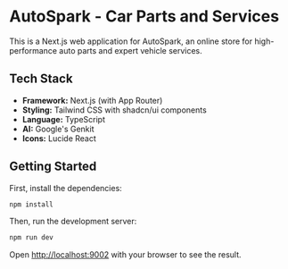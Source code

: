 # AutoSpark - Car Parts and Services

This is a Next.js web application for AutoSpark, an online store for high-performance auto parts and expert vehicle services.

## Tech Stack

- **Framework:** Next.js (with App Router)
- **Styling:** Tailwind CSS with shadcn/ui components
- **Language:** TypeScript
- **AI:** Google's Genkit
- **Icons:** Lucide React

## Getting Started

First, install the dependencies:

```bash
npm install
```

Then, run the development server:

```bash
npm run dev
```

Open [http://localhost:9002](http://localhost:9002) with your browser to see the result.
